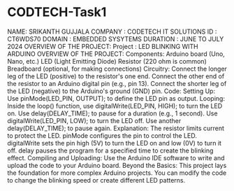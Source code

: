 # CODTECH-Task1
NAME: SRIKANTH GUJJALA
COMPANY : CODETECH IT SOLUTIONS 
ID : CT6WDS70
DOMAIN : EMBEDDED SYSYTEMS
DURATION : JUNE TO JULY 2024
OVERVIEW OF THE PROJECT:
Project : LED BLINKING WITH ARDUINO
OVERVIEW OF THE PROJECT:
Components:
Arduino board (Uno, Nano, etc.)
LED (Light Emitting Diode)
Resistor (220 ohm is common)
Breadboard (optional, for making connections)
Circuitry:
Connect the longer leg of the LED (positive) to the resistor's one end.
Connect the other end of the resistor to an Arduino digital pin (e.g., pin 13).
Connect the shorter leg of the LED (negative) to the Arduino's ground (GND) pin.
Code:
Setting Up:
Use pinMode(LED_PIN, OUTPUT); to define the LED pin as output.
Looping:
Inside the loop() function, use digitalWrite(LED_PIN, HIGH); to turn the LED on.
Use delay(DELAY_TIME); to pause for a duration (e.g., 1 second).
Use digitalWrite(LED_PIN, LOW); to turn the LED off.
Use another delay(DELAY_TIME); to pause again.
Explanation:
The resistor limits current to protect the LED.
pinMode configures the pin to control the LED.
digitalWrite sets the pin high (5V) to turn the LED on and low (0V) to turn it off.
delay pauses the program for a specified time to create the blinking effect.
Compiling and Uploading:
Use the Arduino IDE software to write and upload the code to your Arduino board.
Beyond the Basics:
This project lays the foundation for more complex Arduino projects. You can modify the code to change the blinking speed or create different LED patterns.

